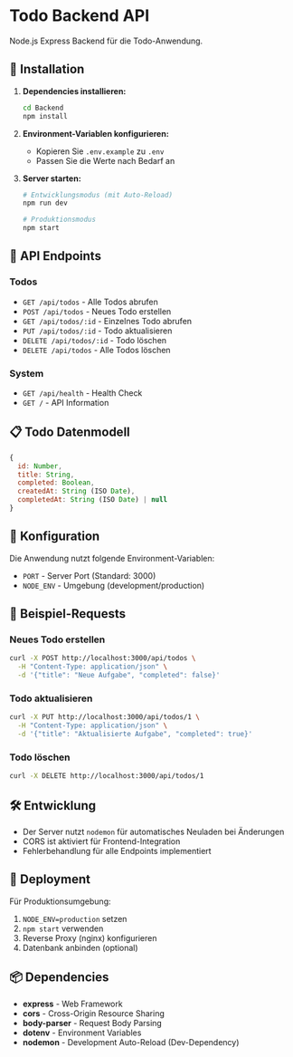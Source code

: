 # Todo Backend API

Node.js Express Backend für die Todo-Anwendung.

## 🚀 Installation

1. **Dependencies installieren:**
   ```bash
   cd Backend
   npm install
   ```

2. **Environment-Variablen konfigurieren:**
   - Kopieren Sie `.env.example` zu `.env`
   - Passen Sie die Werte nach Bedarf an

3. **Server starten:**
   ```bash
   # Entwicklungsmodus (mit Auto-Reload)
   npm run dev
   
   # Produktionsmodus
   npm start
   ```

## 📡 API Endpoints

### Todos
- `GET /api/todos` - Alle Todos abrufen
- `POST /api/todos` - Neues Todo erstellen
- `GET /api/todos/:id` - Einzelnes Todo abrufen
- `PUT /api/todos/:id` - Todo aktualisieren
- `DELETE /api/todos/:id` - Todo löschen
- `DELETE /api/todos` - Alle Todos löschen

### System
- `GET /api/health` - Health Check
- `GET /` - API Information

## 📋 Todo Datenmodell

```javascript
{
  id: Number,
  title: String,
  completed: Boolean,
  createdAt: String (ISO Date),
  completedAt: String (ISO Date) | null
}
```

## 🔧 Konfiguration

Die Anwendung nutzt folgende Environment-Variablen:

- `PORT` - Server Port (Standard: 3000)
- `NODE_ENV` - Umgebung (development/production)

## 📝 Beispiel-Requests

### Neues Todo erstellen
```bash
curl -X POST http://localhost:3000/api/todos \
  -H "Content-Type: application/json" \
  -d '{"title": "Neue Aufgabe", "completed": false}'
```

### Todo aktualisieren
```bash
curl -X PUT http://localhost:3000/api/todos/1 \
  -H "Content-Type: application/json" \
  -d '{"title": "Aktualisierte Aufgabe", "completed": true}'
```

### Todo löschen
```bash
curl -X DELETE http://localhost:3000/api/todos/1
```

## 🛠️ Entwicklung

- Der Server nutzt `nodemon` für automatisches Neuladen bei Änderungen
- CORS ist aktiviert für Frontend-Integration
- Fehlerbehandlung für alle Endpoints implementiert

## 🚀 Deployment

Für Produktionsumgebung:
1. `NODE_ENV=production` setzen
2. `npm start` verwenden
3. Reverse Proxy (nginx) konfigurieren
4. Datenbank anbinden (optional)

## 📦 Dependencies

- **express** - Web Framework
- **cors** - Cross-Origin Resource Sharing
- **body-parser** - Request Body Parsing
- **dotenv** - Environment Variables
- **nodemon** - Development Auto-Reload (Dev-Dependency)
